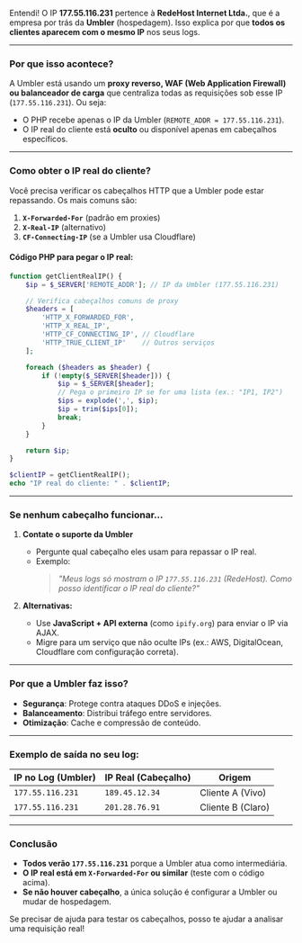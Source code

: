 Entendi! O IP **177.55.116.231** pertence à **RedeHost Internet Ltda.**, que é a empresa por trás da **Umbler** (hospedagem). Isso explica por que **todos os clientes aparecem com o mesmo IP** nos seus logs.  

---

### **Por que isso acontece?**  
A Umbler está usando um **proxy reverso, WAF (Web Application Firewall) ou balanceador de carga** que centraliza todas as requisições sob esse IP (`177.55.116.231`). Ou seja:  
- O PHP recebe apenas o IP da Umbler (`REMOTE_ADDR = 177.55.116.231`).  
- O IP real do cliente está **oculto** ou disponível apenas em cabeçalhos específicos.  

---

### **Como obter o IP real do cliente?**  
Você precisa verificar os cabeçalhos HTTP que a Umbler pode estar repassando. Os mais comuns são:  
1. **`X-Forwarded-For`** (padrão em proxies)  
2. **`X-Real-IP`** (alternativo)  
3. **`CF-Connecting-IP`** (se a Umbler usa Cloudflare)  

#### **Código PHP para pegar o IP real:**  
```php
function getClientRealIP() {
    $ip = $_SERVER['REMOTE_ADDR']; // IP da Umbler (177.55.116.231)

    // Verifica cabeçalhos comuns de proxy
    $headers = [
        'HTTP_X_FORWARDED_FOR',
        'HTTP_X_REAL_IP',
        'HTTP_CF_CONNECTING_IP', // Cloudflare
        'HTTP_TRUE_CLIENT_IP'    // Outros serviços
    ];

    foreach ($headers as $header) {
        if (!empty($_SERVER[$header])) {
            $ip = $_SERVER[$header];
            // Pega o primeiro IP se for uma lista (ex.: "IP1, IP2")
            $ips = explode(',', $ip);
            $ip = trim($ips[0]);
            break;
        }
    }

    return $ip;
}

$clientIP = getClientRealIP();
echo "IP real do cliente: " . $clientIP;
```

---

### **Se nenhum cabeçalho funcionar...**  
1. **Contate o suporte da Umbler**  
   - Pergunte qual cabeçalho eles usam para repassar o IP real.  
   - Exemplo:  
     > _"Meus logs só mostram o IP `177.55.116.231` (RedeHost). Como posso identificar o IP real do cliente?"_  

2. **Alternativas:**  
   - Use **JavaScript + API externa** (como `ipify.org`) para enviar o IP via AJAX.  
   - Migre para um serviço que não oculte IPs (ex.: AWS, DigitalOcean, Cloudflare com configuração correta).  

---

### **Por que a Umbler faz isso?**  
- **Segurança**: Protege contra ataques DDoS e injeções.  
- **Balanceamento**: Distribui tráfego entre servidores.  
- **Otimização**: Cache e compressão de conteúdo.  

---

### **Exemplo de saída no seu log:**  
| IP no Log (Umbler) | IP Real (Cabeçalho) | Origem |
|--------------------|---------------------|--------|
| `177.55.116.231`   | `189.45.12.34`      | Cliente A (Vivo) |  
| `177.55.116.231`   | `201.28.76.91`      | Cliente B (Claro) |  

---

### **Conclusão**  
- **Todos verão `177.55.116.231`** porque a Umbler atua como intermediária.  
- **O IP real está em `X-Forwarded-For` ou similar** (teste com o código acima).  
- **Se não houver cabeçalho**, a única solução é configurar a Umbler ou mudar de hospedagem.  

Se precisar de ajuda para testar os cabeçalhos, posso te ajudar a analisar uma requisição real! 
